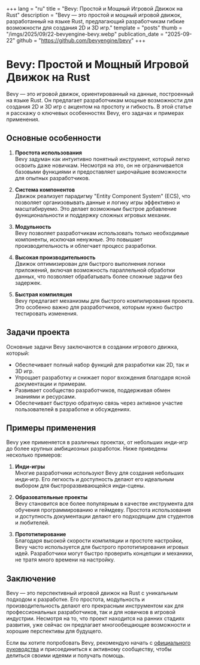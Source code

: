 +++
lang = "ru"
title = "Bevy: Простой и Мощный Игровой Движок на Rust"
description = "Bevy — это простой и мощный игровой движок, разработанный на языке Rust, предлагающий разработчикам гибкие возможности для создания 2D и 3D игр."
template = "posts"
thumb = "/imgs/2025/09/22-bevyengine-bevy.webp"
publication_date = "2025-09-22"
github = "https://github.com/bevyengine/bevy"
+++

# Bevy: Простой и Мощный Игровой Движок на Rust

Bevy — это игровой движок, ориентированный на данные, построенный на языке Rust. Он предлагает разработчикам мощные возможности для создания 2D и 3D игр с акцентом на простоту и гибкость. В этой статье я расскажу о ключевых особенностях Bevy, его задачах и примерах применения.

## Основные особенности

1. **Простота использования**  
   Bevy задуман как интуитивно понятный инструмент, который легко освоить даже новичкам. Несмотря на это, он не ограничивается базовыми функциями и предоставляет широчайшие возможности для опытных разработчиков.

2. **Система компонентов**  
   Движок реализует парадигму "Entity Component System" (ECS), что позволяет организовывать данные и логику игры эффективно и масштабируемо. Это делает возможным быстрое добавление функциональности и поддержку сложных игровых механик.

3. **Модульность**  
   Bevy позволяет разработчикам использовать только необходимые компоненты, исключая ненужные. Это повышает производительность и облегчает процесс разработки.

4. **Высокая производительность**  
   Движок оптимизирован для быстрого выполнения логики приложений, включая возможность параллельной обработки данных, что позволяет обрабатывать более сложные задачи без задержек.

5. **Быстрая компиляция**  
   Bevy предлагает механизмы для быстрого компилирования проекта. Это особенно важно для разработчиков, которым нужно быстро тестировать изменения.

## Задачи проекта

Основные задачи Bevy заключаются в создании игрового движка, который:

- Обеспечивает полный набор функций для разработки как 2D, так и 3D игр.
- Упрощает разработку и снижает порог вхождения благодаря ясной документации и примерам.
- Развивает сообщество разработчиков, поддерживая обмен знаниями и ресурсами.
- Обеспечивает быструю обратную связь через активное участие пользователей в разработке и обсуждениях.

## Примеры применения

Bevy уже применяется в различных проектах, от небольших инди-игр до более крупных амбициозных разработок. Ниже приведены несколько примеров:

1. **Инди-игры**  
   Многие разработчики используют Bevy для создания небольших инди-игр. Его легкость и доступность делают его идеальным выбором для быстроразвивающейся инди-сцены.

2. **Образовательные проекты**  
   Bevy становится все более популярным в качестве инструмента для обучения программированию и геймдеву. Простота использования и доступность документации делают его подходящим для студентов и любителей.

3. **Прототипирование**  
   Благодаря высокой скорости компиляции и простоте настройки, Bevy часто используется для быстрого прототипирования игровых идей. Разработчики могут быстро проверить концепции и механики, не тратя много времени на настройку.

## Заключение

Bevy — это перспективный игровой движок на Rust с уникальным подходом к разработке. Его простота, модульность и производительность делают его прекрасным инструментом как для профессиональных разработчиков, так и для новичков в игровой индустрии. Несмотря на то, что проект находится на ранних стадиях развития, уже сейчас он предлагает многообещающие возможности и хорошие перспективы для будущего.

Если вы хотите попробовать Bevy, рекомендую начать с [официального руководства](https://github.com/bevyengine/bevy) и присоединиться к активному сообществу, чтобы делиться своими идеями и получать помощь.
